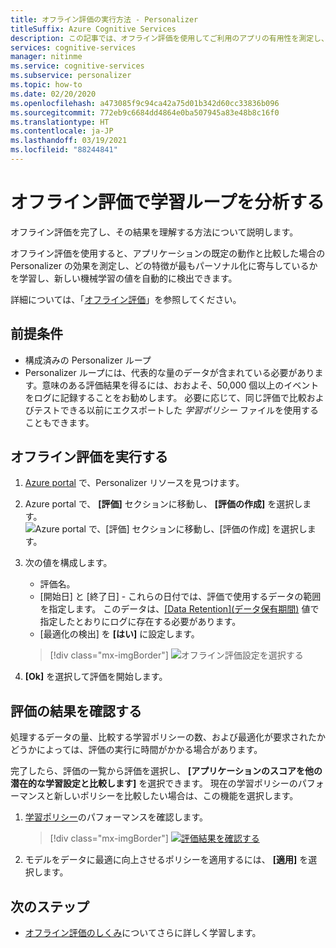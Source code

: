 ```yaml
---
title: オフライン評価の実行方法 - Personalizer
titleSuffix: Azure Cognitive Services
description: この記事では、オフライン評価を使用してご利用のアプリの有用性を測定し、学習ループを分析する方法について示します。
services: cognitive-services
manager: nitinme
ms.service: cognitive-services
ms.subservice: personalizer
ms.topic: how-to
ms.date: 02/20/2020
ms.openlocfilehash: a473085f9c94ca42a75d01b342d60cc33836b096
ms.sourcegitcommit: 772eb9c6684dd4864e0ba507945a83e48b8c16f0
ms.translationtype: HT
ms.contentlocale: ja-JP
ms.lasthandoff: 03/19/2021
ms.locfileid: "88244841"
---
```

# <a name="analyze-your-learning-loop-with-an-offline-evaluation"></a>オフライン評価で学習ループを分析する

オフライン評価を完了し、その結果を理解する方法について説明します。

オフライン評価を使用すると、アプリケーションの既定の動作と比較した場合の Personalizer の効果を測定し、どの特徴が最もパーソナル化に寄与しているかを学習し、新しい機械学習の値を自動的に検出できます。

詳細については、「[オフライン評価](concepts-offline-evaluation.md)」を参照してください。

## <a name="prerequisites"></a>前提条件

* 構成済みの Personalizer ループ
* Personalizer ループには、代表的な量のデータが含まれている必要があります。意味のある評価結果を得るには、おおよそ、50,000 個以上のイベントをログに記録することをお勧めします。 必要に応じて、同じ評価で比較およびテストできる以前にエクスポートした _学習ポリシー_ ファイルを使用することもできます。

## <a name="run-an-offline-evaluation"></a>オフライン評価を実行する

1. [Azure portal](https://azure.microsoft.com/free/cognitive-services) で、Personalizer リソースを見つけます。
1. Azure portal で、 **[評価]** セクションに移動し、 **[評価の作成]** を選択します。
    ![Azure portal で、**[評価]** セクションに移動し、**[評価の作成]** を選択します。](./media/offline-evaluation/create-new-offline-evaluation.png)
1. 次の値を構成します。

    * 評価名。
    * [開始日] と [終了日] - これらの日付では、評価で使用するデータの範囲を指定します。 このデータは、[[Data Retention]\(データ保有期間\)](how-to-settings.md) 値で指定したとおりにログに存在する必要があります。
    * [最適化の検出] を **[はい]** に設定します。

    > [!div class="mx-imgBorder"]
    > ![オフライン評価設定を選択する](./media/offline-evaluation/create-an-evaluation-form.png)

1. **[Ok]** を選択して評価を開始します。

## <a name="review-the-evaluation-results"></a>評価の結果を確認する

処理するデータの量、比較する学習ポリシーの数、および最適化が要求されたかどうかによっては、評価の実行に時間がかかる場合があります。

完了したら、評価の一覧から評価を選択し、 **[アプリケーションのスコアを他の潜在的な学習設定と比較します]** を選択できます。 現在の学習ポリシーのパフォーマンスと新しいポリシーを比較したい場合は、この機能を選択します。

1. [学習ポリシー](concepts-offline-evaluation.md#discovering-the-optimized-learning-policy)のパフォーマンスを確認します。

    > [!div class="mx-imgBorder"]
    > [![評価結果を確認する](./media/offline-evaluation/evaluation-results.png)](./media/offline-evaluation/evaluation-results.png#lightbox)

1. モデルをデータに最適に向上させるポリシーを適用するには、 **[適用]** を選択します。

## <a name="next-steps"></a>次のステップ

* [オフライン評価のしくみ](concepts-offline-evaluation.md)についてさらに詳しく学習します。
